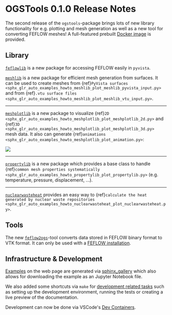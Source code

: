 # OGSTools 0.1.0 Release Notes

The second release of the `ogstools`-package brings lots of new library functionality for e.g. plotting and mesh generation as well as a new tool for converting FEFLOW meshes! A full-featured prebuilt [Docker image](../user-guide/docker.md) is provided.

## Library

[`feflowlib`](../user-guide/feflowlib.md) is a new package for accessing FEFLOW easily in `pyvista`.

[`meshlib`](../user-guide/meshlib.md) is a new package for efficient mesh generation from surfaces. It can be used to create meshes from  {ref}`PyVista surfaces <sphx_glr_auto_examples_howto_meshlib_plot_meshlib_pyvista_input.py>` and from {ref}`.vtu surface files <sphx_glr_auto_examples_howto_meshlib_plot_meshlib_vtu_input.py>`.

______________________________________________________________________

[`meshplotlib`](../user-guide/meshplotlib.md) is a new package to visualize {ref}`2D <sphx_glr_auto_examples_howto_meshplotlib_plot_meshplotlib_2d.py>` and {ref}`3D <sphx_glr_auto_examples_howto_meshplotlib_plot_meshplotlib_3d.py>` mesh data. It also can generate {ref}`animations <sphx_glr_auto_examples_howto_meshplotlib_plot_animation.py>`:

![](../auto_examples/howto_meshplotlib/images/sphx_glr_plot_animation_001.gif)

______________________________________________________________________

[`propertylib`](../user-guide/propertylib.md) is a new package which provides a base class to handle {ref}`common mesh properties systematically <sphx_glr_auto_examples_howto_propertylib_plot_propertylib.py>` (e.g. temperature, pressure, displacement, ...).

______________________________________________________________________

[`nuclearwasteheat`](../user-guide/nuclearwasteheat.md) provides an easy way to {ref}`calculate the heat generated by nuclear waste repositories <sphx_glr_auto_examples_howto_nuclearwasteheat_plot_nuclearwasteheat.py>`.

## Tools

The new [`feflow2ogs`](../user-guide/feflowlib.md)-tool converts data stored in FEFLOW binary format to VTK format. It can only be used with a [FEFLOW installation](../user-guide/feflowlib.md#installation).

## Infrastructure & Development

[Examples](../auto_examples/index.rst) on the web page are generated via [sphinx_gallery](https://sphinx-gallery.github.io/stable/index.html) which also allows for downloading the example as an Jupyter Notebook file.

We also added some shortcuts via `make` for [development related tasks](../development/index.md) such as setting up the development environment, running the tests or creating a live preview of the documentation.

Development can now be done via VSCode's [Dev Containers](../development/index.md#development-in-a-container-with-vscode).
